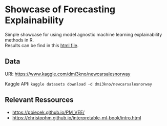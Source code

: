 # Showcase of Forecasting Explainability

Simple showcase for using model agnostic machine learning explainability methods in R.   
Results can be find in this [html file](https://github.com/fabianmax/Forecasting-XAI/blob/master/results.html).

## Data

URl:
https://www.kaggle.com/dmi3kno/newcarsalesnorway

Kaggle API: 
`kaggle datasets download -d dmi3kno/newcarsalesnorway`

## Relevant Ressources
- https://pbiecek.github.io/PM_VEE/
- https://christophm.github.io/interpretable-ml-book/intro.html
